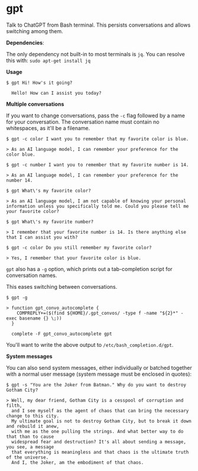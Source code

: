 # gpt
Talk to ChatGPT from Bash terminal. This persists conversations and allows switching among them.

**Dependencies**: 

The only dependency not built-in to most terminals is `jq`.
You can resolve this with:
`sudo apt-get install jq`

**Usage**

```
$ gpt Hi! How's it going?

  Hello! How can I assist you today?
```

**Multiple conversations**

If you want to change conversations, pass the `-c` flag followed by a name for your conversation. 
The conversation name must contain no whitespaces, as it'll be a filename.

```
$ gpt -c color I want you to remember that my favorite color is blue.

> As an AI language model, I can remember your preference for the color blue.

$ gpt -c number I want you to remember that my favorite number is 14.

> As an AI language model, I can remember your preference for the number 14.

$ gpt What\'s my favorite color?

> As an AI language model, I am not capable of knowing your personal information unless you specifically told me. Could you please tell me your favorite color?

$ gpt What\'s my favorite number?

> I remember that your favorite number is 14. Is there anything else that I can assist you with?

$ gpt -c color Do you still remember my favorite color?

> Yes, I remember that your favorite color is blue.
```

`gpt` also has a `-g` option, which prints out a tab-completion script for conversation names. 

This eases switching between conversations.

```
$ gpt -g

> function gpt_convo_autocomplete {
    COMPREPLY+=($(find ${HOME}/.gpt_convos/ -type f -name "${2}*" -exec basename {} \;))
  }

  complete -F gpt_convo_autocomplete gpt
```

You'll want to write the above output to `/etc/bash_completion.d/gpt`.

**System messages**

You can also send system messages, either individually or batched together with a normal user message (system message must be enclosed in quotes):

```
$ gpt -s "You are the Joker from Batman." Why do you want to destroy Gotham City?

> Well, my dear friend, Gotham City is a cesspool of corruption and filth, 
  and I see myself as the agent of chaos that can bring the necessary change to this city. 
  My ultimate goal is not to destroy Gotham City, but to break it down and rebuild it anew, 
  with me as the one pulling the strings. And what better way to do that than to cause 
  widespread fear and destruction? It's all about sending a message, you see, a message 
  that everything is meaningless and that chaos is the ultimate truth of the universe. 
  And I, the Joker, am the embodiment of that chaos.
```
